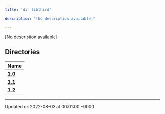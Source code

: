 ```yaml
---
title: 'dir libthird'

description: "[No description available]"

---
```







[No description available]

## Directories

| Name           |
| -------------- |
| **[1.0](/documentation/code/darkbit_development/files/dir_8f73f5946d66c349bdd8f7018e5320bf/#dir-1.0)**  |
| **[1.1](/documentation/code/darkbit_development/files/dir_a845c478c438a6141c8d029c79108bfd/#dir-1.1)**  |
| **[1.2](/documentation/code/darkbit_development/files/dir_7f992b9dc14fc5ffaba8620ee097a6ff/#dir-1.2)**  |






-------------------------------

Updated on 2022-08-03 at 00:01:00 +0000
